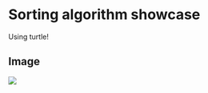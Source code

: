 # Sorting algorithm showcase
Using turtle!


## Image
![](https://media.discordapp.net/attachments/885553087912222760/957392787219808266/unknown.png?width=806&height=676)
